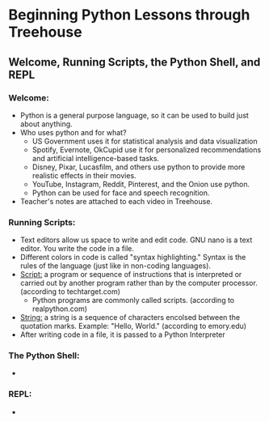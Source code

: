 # Beginning Python Lessons through Treehouse

## Welcome, Running Scripts, the Python Shell, and REPL

### Welcome:
- Python is a general purpose language, so it can be used to build just about anything.
- Who uses python and for what?
    - US Government uses it for statistical analysis and data visualization
    - Spotify, Evernote, OkCupid use it for personalized recommendations and artificial intelligence-based tasks.
    - Disney, Pixar, Lucasfilm, and others use python to provide more realistic effects in their movies.
    - YouTube, Instagram, Reddit, Pinterest, and the Onion use python.
    - Python can be used for face and speech recognition.
- Teacher's notes are attached to each video in Treehouse.


### Running Scripts:
- Text editors allow us space to write and edit code. GNU nano is a text editor. You write the code in a file.
- Different colors in code is called "syntax highlighting." Syntax is the rules of the language (just like in non-coding languages).
- <u>Script:</u> a program or sequence of instructions that is interpreted or carried out by another program rather than by the computer processor. (according to techtarget.com)
    - Python programs are commonly called scripts. (according to realpython.com)
- <u>String:</u> a string is a sequence of characters encolsed between the quotation marks. Example: "Hello, World." (according to emory.edu)
- After writing code in a file, it is passed to a Python Interpreter

### The Python Shell:
-

### REPL:
-
